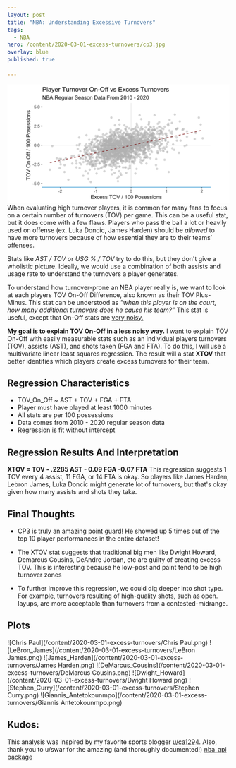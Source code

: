 ```yaml
---
layout: post
title: "NBA: Understanding Excessive Turnovers"
tags:
  - NBA
hero: /content/2020-03-01-excess-turnovers/cp3.jpg
overlay: blue
published: true

---
```

![regression results](/content/2020-03-01-excess-turnovers/regression_results.png) 
When evaluating high turnover players, it is common for many fans to focus on a certain number of turnovers (TOV) per game. This can be a useful stat, but it does come with a few flaws. Players who pass the ball a lot or heavily used on offense (ex. Luka Doncic, James Harden) should be *allowed* to have more turnovers because of how essential they are to their teams’ offenses. 

Stats like *AST / TOV*  or *USG % / TOV* try to do this, but they don't give a wholistic picture. Ideally, we would use a combination of both assists and usage rate to understand the turnovers a player generates. 

To understand how turnover-prone an NBA player really is, we want to look at each players TOV On-Off Difference, also known as their TOV Plus-Minus. This stat can be understood as *"when this player is on the court, how many additional turnovers does he cause his team?”* This stat is useful, except that On-Off stats are [very noisy.](http://www.basketballinsiders.com/the-virtues-of-plus-minus-statistics/)

**My goal is to explain TOV On-Off in a less noisy way.** I want to explain TOV On-Off with easily measurable stats such as an individual players turnovers (TOV), assists (AST), and shots taken (FGA and FTA). To do this, I will use a multivariate linear least squares regression. The result will a stat **XTOV** that better identifies which players create excess turnovers for their team. 

## Regression Characteristics

* TOV_On_Off ~ AST + TOV + FGA + FTA
* Player must have played at least 1000 minutes
* All stats are per 100 possessions 
* Data comes from 2010 - 2020 regular season data
* Regression is fit without intercept

## Regression Results And Interpretation

**XTOV = TOV - .2285 AST - 0.09 FGA -0.07 FTA**
This regression suggests 1 TOV every 4 assist, 11 FGA, or 14 FTA is okay. So players like James Harden, Lebron James, Luka Doncic might generate lot of turnovers, but that's okay given how many assists and shots they take.

## Final Thoughts

* CP3 is truly an amazing point guard! He showed up 5 times out of the top 10 player performances in the entire dataset!

* The XTOV stat suggests that traditional big men like Dwight Howard, Demarcus Cousins, DeAndre Jordan, etc are guilty of creating excess TOV. This is interesting because he low-post and paint tend to be high turnover zones

* To further improve this regression, we could dig deeper into shot type. For example, turnovers resulting of high-quality shots, such as open. layups, are more acceptable than turnovers from a contested-midrange. 

## Plots
![Chris Paul](/content/2020-03-01-excess-turnovers/Chris Paul.png) 
![LeBron_James](/content/2020-03-01-excess-turnovers/LeBron James.png) 
![James_Harden](/content/2020-03-01-excess-turnovers/James Harden.png) 
![DeMarcus_Cousins](/content/2020-03-01-excess-turnovers/DeMarcus Cousins.png) 
![Dwight_Howard](/content/2020-03-01-excess-turnovers/Dwight Howard.png) 
![Stephen_Curry](/content/2020-03-01-excess-turnovers/Stephen Curry.png) 
![Giannis_Antetokounmpo](/content/2020-03-01-excess-turnovers/Giannis Antetokounmpo.png) 
## Kudos:
This analysis was inspired by my favorite sports blogger [u/ca1294](https://www.reddit.com/user/ca1294). Also, thank you to u/swar for the amazing (and thoroughly documented!) [nba_api package](https://github.com/swar/nba_api)





